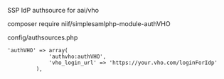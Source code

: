 SSP IdP authsource for aai/vho

composer require niif/simplesamlphp-module-authVHO

config/authsources.php

```
'authVHO' => array(
             'authvho:authVHO',
             'vho_login_url' => 'https://your.vho.com/loginForIdp'
         ),
```